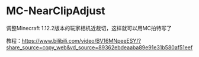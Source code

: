 # MC-NearClipAdjust
调整Minecraft 1.12.2版本的玩家相机近裁切，这样就可以用MC拍特写了

教程：https://www.bilibili.com/video/BV16MNpeeESY/?share_source=copy_web&vd_source=89362ebdeaaba89e91e31b580af51eef
